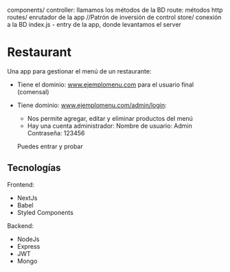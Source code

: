 components/
   controller: llamamos los métodos de la BD
   route: métodos http
routes/
   enrutador de la app //Patrón de inversión de control
store/
   conexión a la BD
index.js - entry de la app, donde levantamos el server

# Restaurant

Una app para gestionar el menú de un restaurante:
   - Tiene el dominio: www.ejemplomenu.com para el usuario final (comensal)
   - Tiene dominio: www.ejemplomenu.com/admin/login:
      - Nos permite agregar, editar y eliminar productos del menú
      - Hay una cuenta administrador:
      Nombre de usuario: Admin
      Contraseña: 123456

      Puedes entrar y probar

## Tecnologías

Frontend:
   - NextJs
   - Babel
   - Styled Components

Backend:
   - NodeJs
   - Express
   - JWT
   - Mongo
